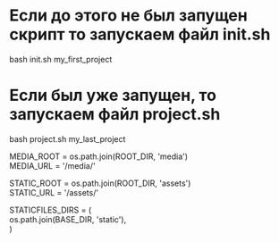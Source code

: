 # Если до этого не был запущен скрипт то запускаем файл init.sh
bash init.sh my_first_project

# Если был уже запущен, то запускаем файл project.sh
bash project.sh my_last_project



MEDIA_ROOT = os.path.join(ROOT_DIR, 'media')  
MEDIA_URL = '/media/'  
  
STATIC_ROOT = os.path.join(ROOT_DIR, 'assets')  
STATIC_URL = '/assets/'  
  
STATICFILES_DIRS = (  
    os.path.join(BASE_DIR, 'static'),  
)  

